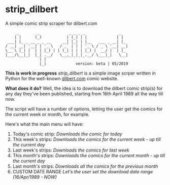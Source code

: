 # strip_dilbert
A simple comic strip scraper for dilbert.com
~~~
     _        _             _ _ _ _               _   
    | |      (_)           | (_) | |             | |  
 ___| |_ _ __ _ _ __     __| |_| | |__   ___ _ __| |_ 
/ __| __| '__| | '_ \   / _` | | | '_ \ / _ \ '__| __|
\__ \ |_| |  | | |_) | | (_| | | | |_) |  __/ |  | |_ 
|___/\__|_|  |_| .__/   \__,_|_|_|_.__/ \___|_|   \__|
               | |                                    
               |_|             version: beta | 05/2019
~~~

**This is work in progress**
*strip_dilbert* is a simple image scrper written in Python for the well-known [dilbert.com](https://dilbert.com) comic website.

**What does it do?**
Well, the idea is to download the dilbert comic strip(s) for any day they've been published, starting from 16th April 1989 all the way till now.

The script will have a number of options, letting the user get the comics for the current week or month, for example.

Here's what the main menu will have:

1. Today's comic strip: *Downloads the comic for today*
2. This week's strips: *Downloads the comics for the current week - up till the current day*
3. Last week's strips: *Downloads the comics for last week*
4. This month's strips: *Downloads the comics for the current month - up till the current day*
5. Last month's strips: *Downloads all the comics for the previous month*
6. CUSTOM DATE RANGE *Let's the user set the download date range (16/Apr/1989 - NOW)*